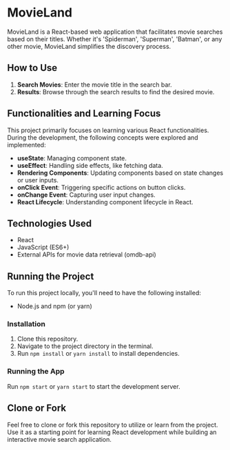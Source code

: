 # MovieLand

MovieLand is a React-based web application that facilitates movie searches based on their titles. Whether it's 'Spiderman', 'Superman', 'Batman', or any other movie, MovieLand simplifies the discovery process.

## How to Use
1. **Search Movies**: Enter the movie title in the search bar.
2. **Results**: Browse through the search results to find the desired movie.

## Functionalities and Learning Focus
This project primarily focuses on learning various React functionalities. During the development, the following concepts were explored and implemented:
- **useState**: Managing component state.
- **useEffect**: Handling side effects, like fetching data.
- **Rendering Components**: Updating components based on state changes or user inputs.
- **onClick Event**: Triggering specific actions on button clicks.
- **onChange Event**: Capturing user input changes.
- **React Lifecycle**: Understanding component lifecycle in React.

## Technologies Used
- React
- JavaScript (ES6+)
- External APIs for movie data retrieval (omdb-api)

## Running the Project
To run this project locally, you'll need to have the following installed:
- Node.js and npm (or yarn)

### Installation
1. Clone this repository.
2. Navigate to the project directory in the terminal.
3. Run `npm install` or `yarn install` to install dependencies.

### Running the App
Run `npm start` or `yarn start` to start the development server.

## Clone or Fork
Feel free to clone or fork this repository to utilize or learn from the project. Use it as a starting point for learning React development while building an interactive movie search application.
